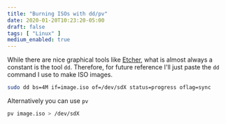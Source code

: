 ```yaml
---
title: "Burning ISOs with dd/pv"
date: 2020-01-20T10:23:20-05:00
draft: false
tags: [ "Linux" ]
medium_enabled: true
---
```


While there are nice graphical tools like [Etcher](https://www.balena.io/etcher/), what is almost always a constant is the tool `dd`. Therefore, for future reference I'll just paste the `dd` command I use to make ISO images.

```bash
sudo dd bs=4M if=image.iso of=/dev/sdX status=progress oflag=sync
```

Alternatively you can use `pv`

```bash
pv image.iso > /dev/sdX
```

